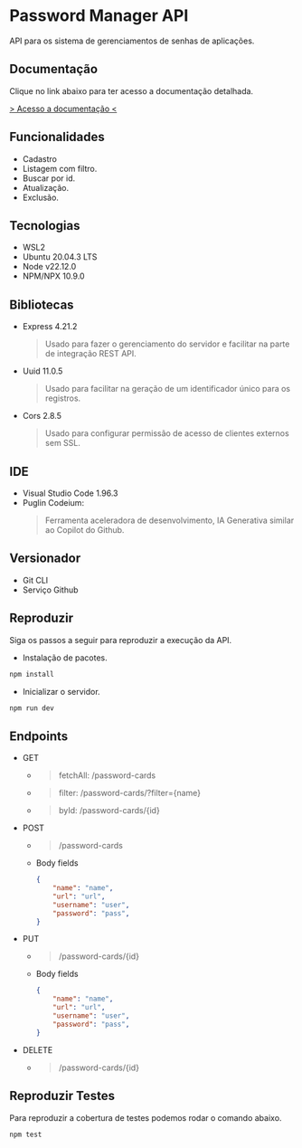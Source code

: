 # Password Manager API
API para os sistema de gerenciamentos de senhas de aplicações.

## Documentação
Clique no link abaixo para ter acesso a documentação detalhada.

[> Acesso a documentação <](docs/Documentation.MD)

## Funcionalidades
* Cadastro
* Listagem com filtro.
* Buscar por id.
* Atualização.
* Exclusão.

## Tecnologias
* WSL2
* Ubuntu 20.04.3 LTS
* Node v22.12.0
* NPM/NPX 10.9.0

## Bibliotecas
* Express 4.21.2
    > Usado para fazer o gerenciamento do servidor e facilitar na parte de integração REST API.
* Uuid 11.0.5
    > Usado para facilitar na geração de um identificador único para os registros.
* Cors 2.8.5
    > Usado para configurar permissão de acesso de clientes externos sem SSL.

## IDE
* Visual Studio Code 1.96.3
* Puglin Codeium: 
    > Ferramenta aceleradora de desenvolvimento, IA Generativa similar ao Copilot do Github.

## Versionador
* Git CLI
* Serviço Github

## Reproduzir
Siga os passos a seguir para reproduzir a execução da API.

* Instalação de pacotes.
```sh
npm install
```

* Inicializar o servidor.

```sh
npm run dev
```

## Endpoints
* GET
    * > fetchAll: /password-cards
    * > filter: /password-cards/?filter={name}
    * > byId: /password-cards/{id}

* POST
    * > /password-cards
    * Body fields
        ```json
        {
            "name": "name",
            "url": "url",
            "username": "user",
            "password": "pass",
        }
        ```
* PUT
    * > /password-cards/{id}
    * Body fields
        ```json
        {
            "name": "name",
            "url": "url",
            "username": "user",
            "password": "pass",
        }
        ```
* DELETE
    * > /password-cards/{id}

## Reproduzir Testes
Para reproduzir a cobertura de testes podemos rodar o comando abaixo.

```sh
npm test
```
